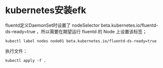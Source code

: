 # kubernetes安装efk

fluentd定义DaemonSet时设置了 nodeSelector beta.kubernetes.io/fluentd-ds-ready=true ，所以需要在期望运行 fluentd 的 Node 上设置该标签；

    kubectl label nodes node01 beta.kubernetes.io/fluentd-ds-ready=true
    
执行文件：

    kubectl apply -f .
    
    
